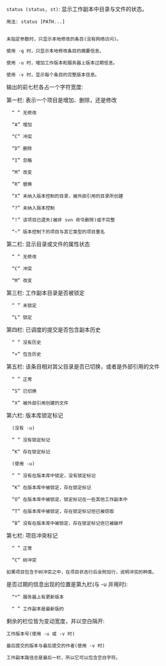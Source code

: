 `status (status, st)`: 显示工作副本中目录与文件的状态。

    用法: status [PATH...]

 
    未指定参数时，只显示本地修改的条目(没有网络访问)。
    
    使用 -q 时，只显示本地修改条目的摘要信息。
    
    使用 -u 时，增加工作版本和服务器上版本过期信息。
    
    使用 -v 时，显示每个条目的完整版本信息。

 

输出的前七栏各占一个字符宽度: 

第一栏: 表示一个项目是增加、删除，还是修改

      “ ” 无修改

      “A” 增加

      “C” 冲突

      “D” 删除

      “I” 忽略

      “M” 改变

      “R” 替换

      “X” 未纳入版本控制的目录，被外部引用的目录所创建

      “?” 未纳入版本控制

      “!” 该项目已遗失(被非 svn 命令删除)或不完整

      “~” 版本控制下的项目与其它类型的项目重名

第二栏: 显示目录或文件的属性状态

      “ ” 无修改

      “C” 冲突

      “M” 改变

第三栏: 工作副本目录是否被锁定

      “ ” 未锁定

      “L” 锁定

第四栏: 已调度的提交是否包含副本历史

      “ ” 没有历史

      “+” 包含历史

第五栏: 该条目相对其父目录是否已切换，或者是外部引用的文件

      “ ” 正常

      “S” 已切换

      “X” 被外部引用创建的文件

第六栏: 版本库锁定标记

      (没有 -u)

      “ ” 没有锁定标记

      “K” 存在锁定标记

      (使用 -u)

      “ ” 没有在版本库中锁定，没有锁定标记

      “K” 在版本库中被锁定，存在锁定标记

      “O” 在版本库中被锁定，锁定标记在一些其他工作副本中

      “T” 在版本库中被锁定，存在锁定标记但已被窃取

      “B” 没有在版本库中被锁定，存在锁定标记但已被破坏

第七栏: 项目冲突标记

      “ ” 正常

      “C” 树冲突

    如果项目包含于树冲突之中，在项目状态行后会附加行，说明冲突的种类。

 

是否过期的信息出现的位置是第九栏(与 -u 并用时): 

      “*” 服务器上有更新版本

      “ ” 工作副本是最新版的

 

剩余的栏位皆为变动宽度，并以空白隔开: 

    工作版本号(使用 -u 或 -v 时)

    最后提交的版本与最后提交的作者(使用 -v 时)

    工作副本路径总是最后一栏，所以它可以包含空白字符。